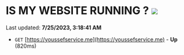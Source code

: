 # IS MY WEBSITE RUNNING ? [![](https://img.shields.io/static/v1?label=Sponsor&message=%E2%9D%A4&logo=GitHub&color=%23fe8e86)](https://github.com/sponsors/<username>)

Last updated: **7/25/2023, 3:18:41 AM**

- `GET` [https://youssefservice.me](https://youssefservice.me) - **Up** (820ms)
